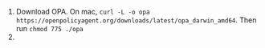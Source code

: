 1. Download OPA. On mac, `curl -L -o opa https://openpolicyagent.org/downloads/latest/opa_darwin_amd64`. Then run `chmod 775 ./opa`
2. 